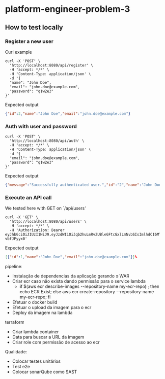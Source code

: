 # platform-engineer-problem-3


## How to test locally

### Register a new user
Curl example
```shell
curl -X 'POST' \
  'http://localhost:8080/api/register' \
  -H 'accept: */*' \
  -H 'Content-Type: application/json' \
  -d '{
  "name": "John Doe",
  "email": "john.doe@example.com",
  "password": "q1w2e3"
}'
```

Expected output
```json
{"id":2,"name":"John Doe","email":"john.doe@example.com"}
```
### Auth with user and password
```shell
curl -X 'POST' \
  'http://localhost:8080/api/auth' \
  -H 'accept: */*' \
  -H 'Content-Type: application/json' \
  -d '{
  "email": "john.doe@example.com",
  "password": "q1w2e3"
}'
```

Expected output
```json
{"message":"Successfully authenticated user.","id":"2","name":"John Doe","email":"john.doe@example.com","accessToken":"eyJhbGciOiJIUzI1NiJ9.eyJzdWIiOiJqb2huLmRvZUBleGFtcGxlLmNvbSIsImlhdCI6MTY4MzY1Nzg1MX0.CWz_oMSXkgMuc79kcEFBE0FcyLwYzq23o-vbfJPyyx0"}
```

### Execute an API call
We tested here with GET on `/api/users'
```shell
curl -X 'GET' \
  'http://localhost:8080/api/users' \
  -H 'accept: */*' \
  -H 'Authorization: Bearer eyJhbGciOiJIUzI1NiJ9.eyJzdWIiOiJqb2huLmRvZUBleGFtcGxlLmNvbSIsImlhdCI6MTY4MzY1Nzg1MX0.CWz_oMSXkgMuc79kcEFBE0FcyLwYzq23o-vbfJPyyx0'
```

Expected output
```json
[{"id":1,"name":"John Doe","email":"john.doe@example.com"}]%
```

pipeline:
 - Instalação de dependencias da aplicação gerando o WAR
 - Criar ecr caso não exista dando permissão para o service lambda
    - if $(aws ecr describe-images --repository-name my-ecr-repo) ; then echo ECR Exist; else aws ecr create-repository --repository-name my-ecr-repo; fi
 - Efetuar o docker build
 - Efetuar o upload da imagem para o ecr
 - Deploy da imagem na lambda

 terraform
  - Criar lambda container
  - Data para buscar a URL da imagem
  - Criar role com permissão de acesso ao ecr

Qualidade:
 - Colocar testes unitários
 - Test e2e
 - Colocar sonarQube como SAST